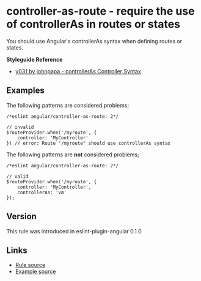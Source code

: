 <!-- WARNING: Generated documentation. Edit docs and examples in the rule and examples file ('rules/controller-as-route.js', 'examples/controller-as-route.js'). -->

# controller-as-route - require the use of controllerAs in routes or states

You should use Angular's controllerAs syntax when defining routes or states.

**Styleguide Reference**

* [y031 by johnpapa - controllerAs Controller Syntax](https://github.com/johnpapa/angular-styleguide#style-y031)

## Examples

The following patterns are considered problems;

    /*eslint angular/controller-as-route: 2*/

    // invalid
    $routeProvider.when('/myroute', {
        controller: 'MyController'
    }) // error: Route "/myroute" should use controllerAs syntax

The following patterns are **not** considered problems;

    /*eslint angular/controller-as-route: 2*/

    // valid
    $routeProvider.when('/myroute', {
        controller: 'MyController',
        controllerAs: 'vm'
    });

## Version

This rule was introduced in eslint-plugin-angular 0.1.0

## Links

* [Rule source](../rules/controller-as-route.js)
* [Example source](../examples/controller-as-route.js)
